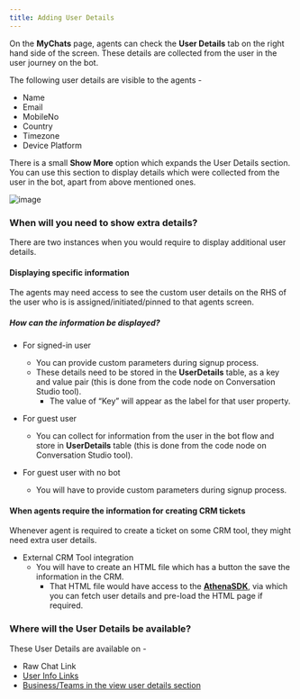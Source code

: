 ```yaml
---
title: Adding User Details
---
```


On the **MyChats** page, agents can check the **User Details** tab on the right hand side of the screen. These details are collected from the user in the user journey on the bot.

The following user details are visible to the agents - 
* Name
* Email
* MobileNo
* Country
* Timezone
* Device Platform

There is a small **Show More** option which expands the User Details section. You can use this section to display details which were collected from the user in the bot, apart from above mentioned ones.

![image](https://user-images.githubusercontent.com/75118325/119975610-b1631f00-bfd3-11eb-8f23-01c918b6f0f8.png)


### When will you need to show extra details?

There are two instances when you would require to display additional user details.

#### Displaying specific information

The agents may need access to see the custom user details on the RHS of the user who is is assigned/initiated/pinned to that agents screen.

##### How can the information be displayed?

- For signed-in user
  - You can provide custom parameters during signup process.
  - These details need to be stored in the **UserDetails** table, as a key and value pair (this is done from the code node on Conversation Studio tool).
    - The value of “Key” will appear as the label for that user property.

- For guest user
  - You can collect for information from the user in the bot flow and store in **UserDetails** table (this is done from the code node on Conversation Studio tool).
  
- For guest user with no bot
  - You will have to provide custom parameters during signup process.

#### When agents require the information for creating CRM tickets

Whenever agent is required to create a ticket on some CRM tool, they might need extra user details.

- External CRM Tool integration
  - You will have to create an HTML file which has a button the save the information in the CRM.
    - That HTML file would have access to the [**AthenaSDK**](https://docs.haptik.ai/agent-chat/adding-custom-tools#using-athena-sdk), via which you can fetch user details and pre-load the HTML page if required.


### Where will the User Details be available?

These User Details are available on  - 
* Raw Chat Link 
* [User Info Links](https://docs.haptik.ai/agent-chat/action-toolbars#user-info-link)
* [Business/Teams in the view user details section](https://docs.haptik.ai/agent-chat/businesses#section-3-chat-detail-view)
